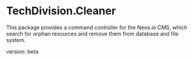# TechDivision.Cleaner

This package provides a command controller for the Neos.io CMS, which search for orphan resources and remove them from database and file system.

version: beta

